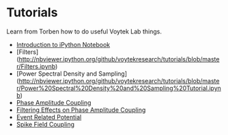 Tutorials
=========

Learn from Torben how to do useful Voytek Lab things.


* [Introduction to iPython Notebook](http://nbviewer.ipython.org/github/voytekresearch/tutorials/blob/master/Introduction%20to%20iPython%20Notebook.ipynb) 
* [Filters] (http://nbviewer.ipython.org/github/voytekresearch/tutorials/blob/master/Filters.ipynb) 
* [Power Spectral Density and Sampling] (http://nbviewer.ipython.org/github/voytekresearch/tutorials/blob/master/Power%20Spectral%20Density%20and%20Sampling%20Tutorial.ipynb) 
* [Phase Amplitude Coupling](http://nbviewer.ipython.org/github/voytekresearch/tutorials/blob/master/Phase%20Amplitude%20Coupling%20Tutorial.ipynb)
* [Filtering Effects on Phase Amplitude Coupling](http://nbviewer.ipython.org/github/voytekresearch/tutorials/blob/master/Filtering%20and%20PAC.ipynb)
* [Event Related Potential](http://nbviewer.ipython.org/github/voytekresearch/tutorials/blob/master/Event%20Related%20Potential%20Tutorial.ipynb) 
* [Spike Field Coupling](http://nbviewer.ipython.org/github/voytekresearch/tutorials/blob/master/Spike%20Field%20Coupling%20Tutorial.ipynb) 
